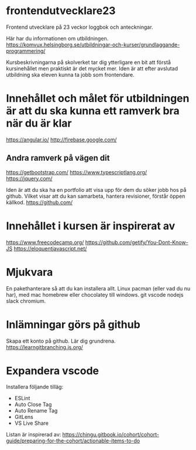 # frontendutvecklare23
Frontend utvecklare på 23 veckor loggbok och anteckningar.

Här har du informationen om utbildningen.
https://komvux.helsingborg.se/utbildningar-och-kurser/grundlaggande-programmering/

Kursbeskrivningarna på skolverket tar dig ytterligare en bit att förstå kursinehållet men praktiskt är det mycket mer.
Iden är att efter avslutad utbildning ska eleven kunna ta jobb som frontendare.

# Innehållet och målet för utbildningen är att du ska kunna ett ramverk bra när du är klar
https://angular.io/
http://firebase.google.com/

## Andra ramverk på vägen dit
https://getbootstrap.com/
https://www.typescriptlang.org/
https://jquery.com/

Iden är att du ska ha en portfolio att visa upp för dem du söker jobb hos på github. Vilket visar att du kan samarbeta, hantera revisioner, förstår öppen källkod.
https://github.com/

# Innehållet i kursen är inspirerat av
https://www.freecodecamp.org/
https://github.com/getify/You-Dont-Know-JS
https://eloquentjavascript.net/

# Mjukvara
En pakethanterare så att du kan installera allt. Linux pacman (eller vad du nu har), med mac homebrew eller chocolatey till windows.
git vscode nodejs slack chromium.

# Inlämningar görs på github
Skapa ett konto på github.
Lär dig grundrena.
https://learngitbranching.js.org/

# Expandera vscode
Installera följande tilläg:
* ESLint
* Auto Close Tag 
* Auto Rename Tag
* GitLens
* VS Live Share

Listan är inspirerad av:
https://chingu.gitbook.io/cohort/cohort-guide/preparing-for-the-cohort/actionable-items-to-do

